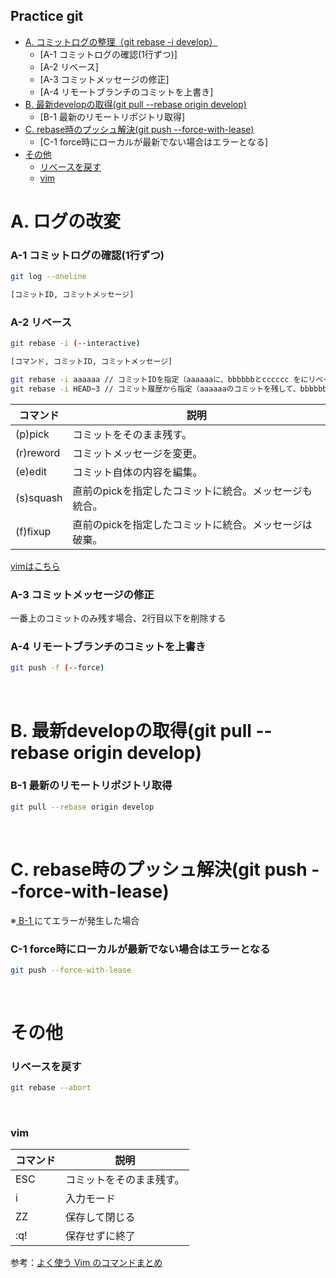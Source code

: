 ## Practice git
- [A. コミットログの整理（git rebase -i develop）](#a-ログの改変)
    - [A-1 コミットログの確認(1行ずつ)]
    - [A-2 リベース]
    - [A-3 コミットメッセージの修正]
    - [A-4 リモートブランチのコミットを上書き]
- [B. 最新developの取得(git pull --rebase origin develop)](#b-最新developの取得git-pull---rebase-origin-develop)
    - [B-1 最新のリモートリポジトリ取得]
- [C. rebase時のプッシュ解決(git push --force-with-lease)](#c-rebase時のプッシュ解決git-push---force-with-lease)
    - [C-1 force時にローカルが最新でない場合はエラーとなる]
- [その他](#その他)
    - [リベースを戻す](#リベースを戻す)
    - [vim](#vim)

# A. ログの改変

### A-1 コミットログの確認(1行ずつ)

```sh
git log --oneline

[コミットID, コミットメッセージ]
```


### A-2 リベース
```sh
git rebase -i (--interactive)

[コマンド, コミットID, コミットメッセージ]
```

```sh
git rebase -i aaaaaa // コミットIDを指定（aaaaaaに、bbbbbbとcccccc をにリベース）
git rebase -i HEAD~3 // コミット履歴から指定（aaaaaaのコミットを残して、bbbbbbとccccccを統合）
```

| コマンド         | 説明 |
| --------------- | ------- |
| (p)pick	        |コミットをそのまま残す。 |
| (r)reword       |コミットメッセージを変更。 |
| (e)edit	        |コミット自体の内容を編集。 |
| (s)squash       |直前のpickを指定したコミットに統合。メッセージも統合。 |
| (f)fixup        |直前のpickを指定したコミットに統合。メッセージは破棄。 |

[vimはこちら](#主に使うvimコマンド)

### A-3 コミットメッセージの修正
一番上のコミットのみ残す場合、2行目以下を削除する

### A-4 リモートブランチのコミットを上書き

```sh
git push -f (--force)
```
<br>

# B. 最新developの取得(git pull --rebase origin develop)

### B-1 最新のリモートリポジトリ取得
```sh
git pull --rebase origin develop
```

<br>

# C. rebase時のプッシュ解決(git push --force-with-lease)

※[ B-1 ](#B-1)にてエラーが発生した場合

### C-1 force時にローカルが最新でない場合はエラーとなる
```sh
git push --force-with-lease
```

<br>

# その他
### リベースを戻す
```sh
git rebase --abort
```

<br>

### vim

| コマンド         | 説明 |
| --------------- | ------- |
| ESC	            | コミットをそのまま残す。 |
| i               | 入力モード |
| ZZ	            | 保存して閉じる |
| :q!	            | 保存せずに終了 |

参考：[よく使う Vim のコマンドまとめ](https://qiita.com/hide/items/5bfe5b322872c61a6896)
